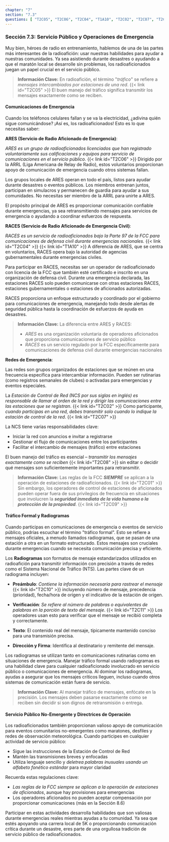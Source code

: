 ```yaml
---
chapter: "7"
section: "7.3"
questions: [ "T2C05", "T2C06", "T2C04", "T1A10", "T2C02", "T2C07", "T2C08", "T2C01", "T2C09", "T2C10", "T2C11" ]
---
```


### Sección 7.3: Servicio Público y Operaciones de Emergencia

Muy bien, héroes de radio en entrenamiento, hablemos de una de las partes más interesantes de la radioafición: usar nuestras habilidades para ayudar a nuestras comunidades. Ya sea asistiendo durante desastres o ayudando a que el maratón local se desarrolle sin problemas, los radioaficionados juegan un papel crucial en el servicio público.

> **Información Clave:** En radioafición, el término "*tráfico*" se refiere a *mensajes intercambiados por estaciones de una red*. {{< link id="T2C05" >}} El buen manejo del tráfico significa transmitir los mensajes exactamente como se reciben.

#### Comunicaciones de Emergencia

Cuando los teléfonos celulares fallan y se va la electricidad, ¿adivina quién sigue comunicándose? ¡Así es, los radioaficionados! Esto es lo que necesitas saber:

**ARES (Servicio de Radio Aficionado de Emergencia)**:

*ARES es un grupo de radioaficionados licenciados que han registrado voluntariamente sus calificaciones y equipos para servicio de comunicaciones en el servicio público.* {{< link id="T2C06" >}} Dirigido por la ARRL (Liga Americana de Relay de Radio), estos voluntarios proporcionan apoyo de comunicación de emergencia cuando otros sistemas fallan.

Los grupos locales de ARES operan en todo el país, listos para ayudar durante desastres o eventos públicos. Los miembros entrenan juntos, participan en simulacros y permanecen de guardia para ayudar a sus comunidades. No necesitas ser miembro de la ARRL para unirte a ARES.

El propósito principal de ARES es proporcionar comunicación confiable durante emergencias, ya sea retransmitiendo mensajes para servicios de emergencia o ayudando a coordinar esfuerzos de respuesta.

**RACES (Servicio de Radio Aficionado de Emergencia Civil)**: 

*RACES es un servicio de radioaficionados bajo la Parte 97 de la FCC para comunicaciones de defensa civil durante emergencias nacionales.* {{< link id="T2C04" >}} {{< link id="T1A10" >}} A diferencia de ARES, que se centra en voluntarios, RACES opera bajo la autoridad de agencias gubernamentales durante emergencias civiles.

Para participar en RACES, necesitas ser un operador de radioaficionado con licencia de la FCC que también esté certificado e inscrito en una organización de defensa civil. Durante una emergencia declarada, las estaciones RACES solo pueden comunicarse con otras estaciones RACES, estaciones gubernamentales o estaciones de aficionados autorizadas.

RACES proporciona un enfoque estructurado y coordinado por el gobierno para comunicaciones de emergencia, manejando todo desde alertas de seguridad pública hasta la coordinación de esfuerzos de ayuda en desastres.

> **Información Clave:**
> La diferencia entre ARES y RACES:
> - *ARES* es una organización voluntaria de operadores aficionados que proporciona comunicaciones de servicio público
> - *RACES* es un servicio regulado por la FCC específicamente para comunicaciones de defensa civil durante emergencias nacionales

**Redes de Emergencia**:

Las redes son grupos organizados de estaciones que se reúnen en una frecuencia específica para intercambiar información. Pueden ser rutinarias (como registros semanales de clubes) o activadas para emergencias y eventos especiales.

La *Estación de Control de Red (NCS por sus siglas en inglés) es responsable de llamar al orden de la red y dirigir las comunicaciones entre las estaciones que se registran*. {{< link id="T2C02" >}} Como participante, *cuando participas en una red, debes transmitir solo cuando lo indique la estación de control de la red*. {{< link id="T2C07" >}}

La NCS tiene varias responsabilidades clave:
- Iniciar la red con anuncios e invitar a registrarse
- Gestionar el flujo de comunicaciones entre los participantes
- Facilitar el intercambio de mensajes (tráfico) entre estaciones

El buen manejo del tráfico es esencial – *transmitir los mensajes exactamente como se reciben* {{< link id="T2C08" >}} sin editar o decidir qué mensajes son suficientemente importantes para retransmitir.

> **Información Clave:** Las reglas de la FCC **_SIEMPRE_** se aplican a la operación de estaciones de radioaficionados. {{< link id="T2C01" >}} Sin embargo, los operadores de control de estaciones de aficionados pueden operar fuera de sus privilegios de frecuencia en situaciones que involucren la _**seguridad inmediata de la vida humana o la protección de la propiedad**_. {{< link id="T2C09" >}}

#### Tráfico Formal y Radiogramas

Cuando participas en comunicaciones de emergencia o eventos de servicio público, podrías escuchar el término "tráfico formal". Esto se refiere a mensajes oficiales, a menudo llamados radiogramas, que se pasan de una estación a otra en un formato estructurado. Estos mensajes son cruciales durante emergencias cuando se necesita comunicación precisa y eficiente.

Los **Radiogramas** son formatos de mensaje estandarizados utilizados en radioafición para transmitir información con precisión a través de redes como el Sistema Nacional de Tráfico (NTS). Las partes clave de un radiograma incluyen:

- **Preámbulo**: *Contiene la información necesaria para rastrear el mensaje* {{< link id="T2C10" >}} incluyendo número de mensaje, precedencia (prioridad), fecha/hora de origen y el indicativo de la estación de origen.

- **Verificación**: *Se refiere al número de palabras o equivalentes de palabras en la porción de texto del mensaje*. {{< link id="T2C11" >}} Los operadores usan esto para verificar que el mensaje se recibió completa y correctamente.

- **Texto**: El contenido real del mensaje, típicamente mantenido conciso para una transmisión precisa.

- **Dirección y Firma**: Identifica al destinatario y remitente del mensaje.

Los radiogramas se utilizan tanto en comunicaciones rutinarias como en situaciones de emergencia. Manejar tráfico formal usando radiogramas es una habilidad clave para cualquier radioaficionado involucrado en servicio público o comunicaciones de emergencia. Al dominar los radiogramas, ayudas a asegurar que los mensajes críticos lleguen, incluso cuando otros sistemas de comunicación están fuera de servicio.

> **Información Clave:** Al manejar tráfico de mensajes, enfócate en la precisión. Los mensajes deben pasarse exactamente como se reciben sin decidir si son dignos de retransmisión o entrega.

#### Servicio Público No-Emergente y Directrices de Operación

Los radioaficionados también proporcionan valioso apoyo de comunicación para eventos comunitarios no-emergentes como maratones, desfiles y redes de observación meteorológica. Cuando participes en cualquier actividad de servicio público:

- Sigue las instrucciones de la Estación de Control de Red
- Mantén las transmisiones breves y enfocadas
- Utiliza lenguaje sencillo y *deletrea palabras inusuales usando un alfabeto fonético estándar* para mayor claridad

Recuerda estas regulaciones clave:
- *Las reglas de la FCC siempre se aplican a la operación de estaciones de aficionados*, aunque hay provisiones para emergencias
- Los operadores aficionados no pueden aceptar compensación por proporcionar comunicaciones (más en la Sección 8.6)

Participar en estas actividades desarrolla habilidades que son valiosas durante emergencias reales mientras ayudas a tu comunidad. Ya sea que estés apoyando una carrera local de 5K o proporcionando comunicación crítica durante un desastre, eres parte de una orgullosa tradición de servicio público de radioaficionados.